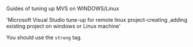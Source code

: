 Guides of tuning up MVS on WINDOWS/Linux


'Microsoft Visual Studio tune-up for remote linux project-creating ,adding existing project  on windows
or Linux machine'


You should use the `strong` tag.
